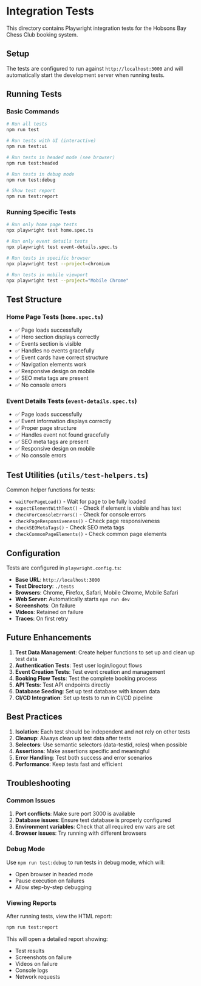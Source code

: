 # Integration Tests

This directory contains Playwright integration tests for the Hobsons Bay Chess Club booking system.

## Setup

The tests are configured to run against `http://localhost:3000` and will automatically start the development server when running tests.

## Running Tests

### Basic Commands

```bash
# Run all tests
npm run test

# Run tests with UI (interactive)
npm run test:ui

# Run tests in headed mode (see browser)
npm run test:headed

# Run tests in debug mode
npm run test:debug

# Show test report
npm run test:report
```

### Running Specific Tests

```bash
# Run only home page tests
npx playwright test home.spec.ts

# Run only event details tests
npx playwright test event-details.spec.ts

# Run tests in specific browser
npx playwright test --project=chromium

# Run tests in mobile viewport
npx playwright test --project="Mobile Chrome"
```

## Test Structure

### Home Page Tests (`home.spec.ts`)
- ✅ Page loads successfully
- ✅ Hero section displays correctly
- ✅ Events section is visible
- ✅ Handles no events gracefully
- ✅ Event cards have correct structure
- ✅ Navigation elements work
- ✅ Responsive design on mobile
- ✅ SEO meta tags are present
- ✅ No console errors

### Event Details Tests (`event-details.spec.ts`)
- ✅ Page loads successfully
- ✅ Event information displays correctly
- ✅ Proper page structure
- ✅ Handles event not found gracefully
- ✅ SEO meta tags are present
- ✅ Responsive design on mobile
- ✅ No console errors

## Test Utilities (`utils/test-helpers.ts`)

Common helper functions for tests:
- `waitForPageLoad()` - Wait for page to be fully loaded
- `expectElementWithText()` - Check if element is visible and has text
- `checkForConsoleErrors()` - Check for console errors
- `checkPageResponsiveness()` - Check page responsiveness
- `checkSEOMetaTags()` - Check SEO meta tags
- `checkCommonPageElements()` - Check common page elements

## Configuration

Tests are configured in `playwright.config.ts`:
- **Base URL**: `http://localhost:3000`
- **Test Directory**: `./tests`
- **Browsers**: Chrome, Firefox, Safari, Mobile Chrome, Mobile Safari
- **Web Server**: Automatically starts `npm run dev`
- **Screenshots**: On failure
- **Videos**: Retained on failure
- **Traces**: On first retry

## Future Enhancements

1. **Test Data Management**: Create helper functions to set up and clean up test data
2. **Authentication Tests**: Test user login/logout flows
3. **Event Creation Tests**: Test event creation and management
4. **Booking Flow Tests**: Test the complete booking process
5. **API Tests**: Test API endpoints directly
6. **Database Seeding**: Set up test database with known data
7. **CI/CD Integration**: Set up tests to run in CI/CD pipeline

## Best Practices

1. **Isolation**: Each test should be independent and not rely on other tests
2. **Cleanup**: Always clean up test data after tests
3. **Selectors**: Use semantic selectors (data-testid, roles) when possible
4. **Assertions**: Make assertions specific and meaningful
5. **Error Handling**: Test both success and error scenarios
6. **Performance**: Keep tests fast and efficient

## Troubleshooting

### Common Issues

1. **Port conflicts**: Make sure port 3000 is available
2. **Database issues**: Ensure test database is properly configured
3. **Environment variables**: Check that all required env vars are set
4. **Browser issues**: Try running with different browsers

### Debug Mode

Use `npm run test:debug` to run tests in debug mode, which will:
- Open browser in headed mode
- Pause execution on failures
- Allow step-by-step debugging

### Viewing Reports

After running tests, view the HTML report:
```bash
npm run test:report
```

This will open a detailed report showing:
- Test results
- Screenshots on failure
- Videos on failure
- Console logs
- Network requests
